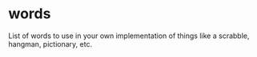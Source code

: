 # words
List of words to use in your own implementation of things like a scrabble, hangman, pictionary, etc.
